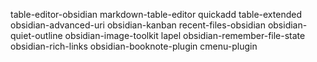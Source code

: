 table-editor-obsidian
markdown-table-editor
quickadd
table-extended
obsidian-advanced-uri
obsidian-kanban
recent-files-obsidian
obsidian-quiet-outline
obsidian-image-toolkit
lapel
obsidian-remember-file-state
obsidian-rich-links
obsidian-booknote-plugin
cmenu-plugin